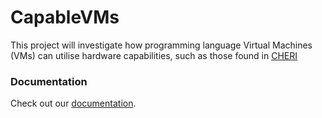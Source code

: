 # CapableVMs

This project will investigate how programming language Virtual Machines (VMs) can utilise hardware capabilities, such as those found in [CHERI](https://www.cl.cam.ac.uk/research/security/ctsrd/cheri/)

### Documentation

Check out our [documentation](https://github.com/capablevms/docs).
